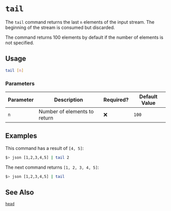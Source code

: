 # `tail`

The `tail` command returns the last `n` elements of the input stream. The beginning of the stream is consumed but discarded.

The command returns 100 elements by default if the number of elements is not specified.

## Usage

```bash
tail [n]
```

### Parameters

| Parameter | Description                  | Required? | Default Value |
| --------- | ---------------------------- | --------- | ------------- |
| `n`       | Number of elements to return | ❌        | `100`         |

## Examples

This command has a result of `[4, 5]`:

```bash
$> json [1,2,3,4,5] | tail 2
```

The next command returns `[1, 2, 3, 4, 5]`:

```bash
$> json [1,2,3,4,5] | tail
```

## See Also

[`head`](./head.md)
